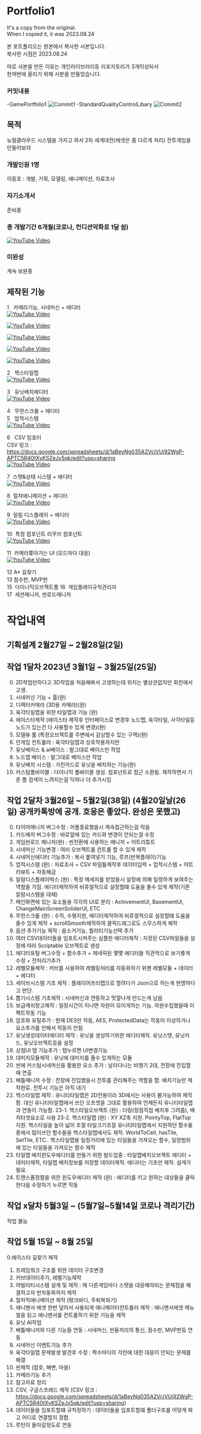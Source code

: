 # Portfolio1

It's a copy from the original.  
When I copied it, it was 2023.08.24

본 포트폴리오는 원본에서 복사한 사본입니다.  
복사한 시점은 2023.08.24

따로 사본을 만든 이유는 개인라이브러리등 리포지토리가 3개이상되서  
한꺼번에 올리기 위해 사본을 만들었습니다.

### 커밋내용
-GamePortfolio1
![Commit1](commit1.png)
-StandardQualityControlLibary
![Commit2](commit2.png)



## 목적
뉴럴클라우드 시스템을 가지고 와서 2차 세계대전(에셋은 좀 다르게 처리) 전투게임을 만들어보자

### 개발인원 1명
이동호 : 개발, 기획, 모델링, 애니메이션, 자료조사

### 자기소개서
준비중

### 총 개발기간 6개월(코로나, 컨디션악화로 1달 쉼)

[![YouTube Video](https://img.youtube.com/vi/zgutF4z9UNU/0.jpg)](https://www.youtube.com/watch?v=zgutF4z9UNU)

### 미완성
계속 보완중



## 제작된 기능

1   카메라기능, 시네머신 + 에디터  
[![YouTube Video](https://img.youtube.com/vi/QLLJy-3b-Kw/0.jpg)](https://www.youtube.com/watch?v=QLLJy-3b-Kw)  

[![YouTube Video](https://img.youtube.com/vi/25pvZrS9cCg/0.jpg)](https://www.youtube.com/watch?v=25pvZrS9cCg)  

[![YouTube Video](https://img.youtube.com/vi/xxAvBKvxWfs/0.jpg)](https://www.youtube.com/watch?v=xxAvBKvxWfs)  

[![YouTube Video](https://img.youtube.com/vi/_J7pW63nOkQ/0.jpg)](https://www.youtube.com/watch?v=_J7pW63nOkQ)  

[![YouTube Video](https://img.youtube.com/vi/Dk8ywJSsFWk/0.jpg)](https://www.youtube.com/watch?v=Dk8ywJSsFWk)

2   헥스타일맵  
[![YouTube Video](https://img.youtube.com/vi/oVlLTpQl9vk/0.jpg)](https://www.youtube.com/watch?v=oVlLTpQl9vk)

3   유닛배치에디터  
[![YouTube Video](https://img.youtube.com/vi/irBt2UnBwsQ/0.jpg)](https://www.youtube.com/watch?v=irBt2UnBwsQ)

4   무한스크롤 + 에디터  
5   업적시스템  
[![YouTube Video](https://img.youtube.com/vi/116Wf5N0w8M/0.jpg)](https://www.youtube.com/watch?v=116Wf5N0w8M)

6   CSV 임포터  
CSV 링크 : https://docs.google.com/spreadsheets/d/1aBeyNg035A2VciVUj92WgP-APTC5R40tXyKSZeJv5qk/edit?usp=sharing  
[![YouTube Video](https://img.youtube.com/vi/t5yjD9iq2mU/0.jpg)](https://www.youtube.com/watch?v=t5yjD9iq2mU)

7  스탯&상태 시스템 + 에디터  
[![YouTube Video](https://img.youtube.com/vi/G-L4EyhbumM/0.jpg)](https://www.youtube.com/watch?v=G-L4EyhbumM)

8  절차애니메이션 + 에디터  
[![YouTube Video](https://img.youtube.com/vi/47A27fet85E/0.jpg)](https://www.youtube.com/watch?v=47A27fet85E)

9  알림 디스플레이 + 에디터  
[![YouTube Video](https://img.youtube.com/vi/o9FNsFZkSmI/0.jpg)](https://www.youtube.com/watch?v=o9FNsFZkSmI)

10  특정 컴포넌트 리무브 컴포넌트    
[![YouTube Video](https://img.youtube.com/vi/EaZu0esWjaU/0.jpg)](https://www.youtube.com/watch?v=EaZu0esWjaU)


11  카메라쫒아가는 UI (모드마다 대응)  
[![YouTube Video](https://img.youtube.com/vi/TXht9loURVA/0.jpg)](https://www.youtube.com/watch?v=TXht9loURVA)

12  A* 길찾기  
13  점수판, MVP판  
15  다이나믹오브젝트폴
16  게임플레이규칙관리자  
17  세션매니저, 씬로드매니저 



# 작업내역
## 기획설계 2월27일 ~ 2월28일(2일)

## 작업 1달차 2023년 3월1일 ~ 3월25일(25일)
0. 2D작업만하다고 3D작업을 처음해봐서 고생하는데 위치는 별상관없지만 회전에서 고생.
1. 시네머신 기능 + 툴(완)
2. 디렉터카메라 (3D용 카메라)(완)
3. 육각타일맵을 위한 타일맵과 기능 (완)
4. 에이스타제작 (에이스타 제작후 인터페이스로 변경후 노드맵, 육각타일, 사각타일등 노드가 있는건 다 사용할수 있게 변경)(완)
5. 모델뷰 룸 (특정오브젝트를 주변에서 감상할수 있는 구역)(완)
6. 인게임 컨트롤러 : 육각타일맵과 상호작용까지만 
7. 유닛베이스 & ai베이스 : 말그대로 베이스만 작업
8. 노드맵 베이스 : 말그대로 베이스만 작업
9. 유닛배치 시스템 : 가진카드로 유닛을 배치하는 기능(완)
10. 커스텀폴바이블 : 다이나믹 폴바이블 생성. 컴포넌트로 접근 소환됨. 제작하면서 기존 폴 검색이 느려지는걸 딕하나 더 추가시킴

## 작업 2달차 3월26일 ~ 5월2일(38일) (4월20일날(26일) 공개카톡방에 공개. 호응은 좋았다. 완성은 못했고)
0. 타이머매니저 버그수정 : 어플종료했을시 계속접근하는걸 막음
1. 카드배치 버그수정 : 바로앞에 있는 카드와 변경이 안되는걸 수정
2. 게임씬로드 매니저(완) : 씬전환에 사용하는 매니저 + 어트리튜트
3. 시네머신 기능변경 : 여러 오브젝트를 컨트롤 할 수 있게 제작
4. 시네머신에디터 기능추가 : 복사 붙여넣기 기능, 루프(반복플레이)기능
5. 업적시스템 (완) : 자료조사 + CSV 파일틀제작후 데이터입력 + 업적시스템 + 어트리뷰트 + 자동해금
6. 알람디스플레이박스 (완) : 특정 메세지를 받았을시 설정에 의해 일정하게 보여주는 역할을 가짐. 에디터제작하여 비쥬얼적으로 설정할떄 도움을 줄수 있게 제작(기존 알람시스템을 대체)
7. 메인화면에 있는 요소들을 각각의 UI로 분리 : AchivementUI, BasementUI, ChangeMainScreenSoliderUI, ETC
8. 무한스크롤 (완) : 수직, 수평지원, 에디터제작하여 비쥬얼적으로 설정할떄 도움을 줄수 있게 제작 + scrollSmooth제작하여 클릭드래그로도 스무스하게 제작
9. 옵션 추가기능 제작 : 음소거기능, 퀄리티기능선택 추가
10. 여러 CSV데이터들을 임포트시켜주는 심플한 에디터제작 : 지정된 CSV파일들을 설정에 따라 Scriptable 오브젝트로 생성
11. 에디터유틸 버그수정 + 함수추가 + 제네릭된 몇몇 에디터들 직관적으로 보기좋게 수정 + 전처리기추가
12. 레벨모듈제작 : 커브를 사용하여 레벨링처리를 자동화하기 위핸 레벨모듈 + 데이터 + 에디터
13. 세이브시스템 기초 제작 : 플레이어프리팹으로 할려다가 Json으로 하는게 현명하다고 판단. 
14. 뽑기시스템 기초제작 : 시네머신과 연동하고 맛깔나게 만드는게 남음
15. 보급캐쉬창고제작 : 일정시간이 지나면 자원이 모이게하는 기능. 자원수집했을때 이팩트작동 기능
16. 암호화 유틸추가 : 현재 DES만 작동, AES, ProtectedData는 작동이 이상하거나 요소추가를 안해서 작동이 안됨
17. 유닛생성데이터에디터 제작 : 유닛을 생성하기위한 에디터제작. 유닛스탯, 유닛카드, 유닛오브젝트등을 설정
18. 상점UI 탭 기능추가 : 탭누르면 UI변경기능
19. 대미지모듈제작 : 유닛에 대미지를 줄수 있게하는 모듈
20. 씬에 커스텀시네머신을 활용한 요소 추가 : 날라다니는 비행기 2대, 전장에 진입할때 연출
21. 배틀매니저 수정 : 전장에 진입했을시 전투를 관리해주는 역할을 함. 배치기능만 제작완료. 전투시 기능은 아직 대기
22. 헥스타일맵 제작 : 유니티타일맵은 2D전용이라 3D에서는 사용이 불가능하여 제작함. 대신 유니티타일맵에서 쓰던 오프셋을 그대로
활용하여 언제든지 유니티타일맵과 연동이 가능함. 
23-1. 헥스타일오브젝트 (완) : 더링(정점직접 배치후 그려줌), 배치타겟요소로 사용
23-2. 헥스타일맵 (완) : XY XZ축 지원. PointyTop, FlatTop 지원. 헥스타일을 높이 넓이 조절 타일크기조절
유니티타일맵에서 지원하던 함수들중에서 많이쓰던 함수들을 헥스타일맵에서도 제작. WorldToCell, hasTile, SetTile, ETC..
헥스타일맵용 일정거리에 있는 타일들을 가져오는 함수, 일정범위에 있는 타일들을 가져오는 함수 제작
24. 타일맵 배치윈도우에디터를 만들기 위한 빌드업중 : 타일맵배치오브젝트 에디터 + 데이터제작, 타일맵 배치정보를 저장할 데이터제작. 에디터는 기초만 제작. 설계가 필요.
25. 트랜스폼정렬을 위한 윈도우에디터 제작 (완) : 에디터를 키고 원하는 대상들을 클릭한다음 수정하기 누르면 작동

## 작업 x달차 5월3일 ~ (5월7일~5월14일 코로나 격리기간)
작업 불능

## 작업 5월 15일 ~ 8월 25일
0.에이스타 길찾기 제작 
1. 프레임워크 구조를 위한 데이터 구조변경 
2. 커브데이터추가, 레벨기능제작 
3. 어빌리티시스템 설계 및 제작 : 매 다른게임마다 스탯을 대응해야되는 문제점을 해결하고자 반자동화까지 제작  
4. 절차적애니메이션 제작 (탱크바디, 주퇴복좌기)  
5. 애니멘서 에셋 한번 덮어서 사용되게 애니메이터컨트롤러 제작 : 애니멘서에셋 메뉴얼을 읽고 애니멘서를 컨트롤하기 위한 기능을 제작  
6. 유닛 AI작업
7. 배틀매니저와 다른 기능들 연동 : 시네머신, 씬들끼리의 통신, 점수판, MVP판등 연동
8. 시네머신 이벤트기능 추가 
9. 육각타일맵 문제발생 발견후 수정 : 짝수마다의 각칸에 대한 대응이 안되는 문제를 해결
10. 씬제작 (참호, 해변, 마을)
11. 카메라기능 추가
12. 참고자료 정리
13. CSV, 구글스프레드 제작 (CSV 링크 : https://docs.google.com/spreadsheets/d/1aBeyNg035A2VciVUj92WgP-APTC5R40tXyKSZeJv5qk/edit?usp=sharing)
14. 데이터들을 임포트할떄 규칙정하기 : 데이터들을 임포트할떄 폴더구조를 어덯게 짜고 어디로 연결할지 정함.
15. 루틴이 돌아갈정도로 연동


